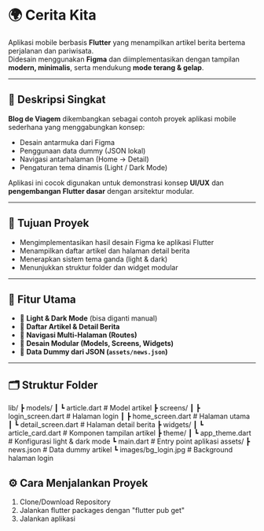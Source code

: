 # 🌍 Cerita Kita

Aplikasi mobile berbasis **Flutter** yang menampilkan artikel berita bertema perjalanan dan pariwisata.  
Didesain menggunakan **Figma** dan diimplementasikan dengan tampilan **modern, minimalis**, serta mendukung **mode terang & gelap**.

---

## 📱 Deskripsi Singkat

**Blog de Viagem** dikembangkan sebagai contoh proyek aplikasi mobile sederhana yang menggabungkan konsep:
- Desain antarmuka dari Figma
- Penggunaan data dummy (JSON lokal)
- Navigasi antarhalaman (Home → Detail)
- Pengaturan tema dinamis (Light / Dark Mode)

Aplikasi ini cocok digunakan untuk demonstrasi konsep **UI/UX** dan **pengembangan Flutter dasar** dengan arsitektur modular.

---

## 🎯 Tujuan Proyek

- Mengimplementasikan hasil desain Figma ke aplikasi Flutter
- Menampilkan daftar artikel dan halaman detail berita
- Menerapkan sistem tema ganda (light & dark)
- Menunjukkan struktur folder dan widget modular

---

## 🧩 Fitur Utama

- 🔆 **Light & Dark Mode** (bisa diganti manual)
- 📰 **Daftar Artikel & Detail Berita**
- 🧭 **Navigasi Multi-Halaman (Routes)**
- 🧱 **Desain Modular (Models, Screens, Widgets)**
- 📄 **Data Dummy dari JSON (`assets/news.json`)**

---

## 🗂️ Struktur Folder
lib/
┣ models/
┃ ┗ article.dart # Model artikel
┣ screens/
┃ ┣ login_screen.dart # Halaman login
┃ ┣ home_screen.dart # Halaman utama
┃ ┗ detail_screen.dart # Halaman detail berita
┣ widgets/
┃ ┗ article_card.dart # Komponen tampilan artikel
┣ theme/
┃ ┗ app_theme.dart # Konfigurasi light & dark mode
┗ main.dart # Entry point aplikasi
assets/
┣ news.json # Data dummy artikel
┗ images/bg_login.jpg # Background halaman login

## ⚙️ Cara Menjalankan Proyek
1. Clone/Download Repository
2. Jalankan flutter packages dengan "flutter pub get"
3. Jalankan aplikasi

